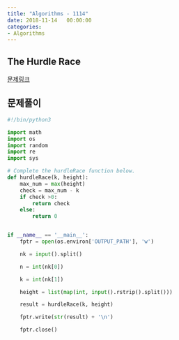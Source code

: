 ```yaml
---
title: "Algorithms - 1114"
date: 2018-11-14   00:00:00
categories:
- Algorithms
---
```


## The Hurdle Race
[문제링크 ](https://www.hackerrank.com/challenges/the-hurdle-race/problem)


## 문제풀이
```python
#!/bin/python3

import math
import os
import random
import re
import sys

# Complete the hurdleRace function below.
def hurdleRace(k, height):
    max_num = max(height)
    check = max_num - k
    if check >0:
        return check
    else:
        return 0


if __name__ == '__main__':
    fptr = open(os.environ['OUTPUT_PATH'], 'w')

    nk = input().split()

    n = int(nk[0])

    k = int(nk[1])

    height = list(map(int, input().rstrip().split()))

    result = hurdleRace(k, height)

    fptr.write(str(result) + '\n')

    fptr.close()

```
